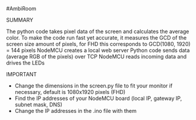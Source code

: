 #AmbiRoom

SUMMARY

The python code takes pixel data of the screen and calculates the average color.
To make the code run fast yet accurate, it measures the GCD of the screen size amount of pixels, for FHD this corresponds to GCD(1080, 1920) = 144 pixels
NodeMCU creates a local web server
Python code sends data (average RGB of the pixels) over TCP
NodeMCU reads incoming data and drives the LEDs

IMPORTANT
- Change the dimensions in the screen.py file to fit your monitor if necessary, default is 1080x1920 pixels (FHD)
- Find the IP addresses of your NodeMCU board (local IP, gateway IP, subnet mask, DNS)
- Change the IP addresses in the .ino file with them
